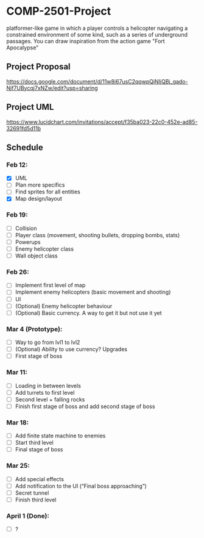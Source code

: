 # COMP-2501-Project
 platformer-like game in which a player controls a helicopter navigating a constrained environment of some kind, such as a series of underground passages. You can draw inspiration from the action game "Fort Apocalypse"

## Project Proposal
https://docs.google.com/document/d/11w8i67usC2qqwpQjNIjQBj_gado-Njf7UBycqj7xNZw/edit?usp=sharing

## Project UML
https://www.lucidchart.com/invitations/accept/f35ba023-22c0-452e-ad85-32691fd5d11b

## Schedule

### Feb 12:
- [X] UML
- [ ] Plan more specifics
- [ ] Find sprites for all entities
- [X] Map design/layout
### Feb 19:
- [ ] Collision
- [ ] Player class (movement, shooting bullets, dropping bombs, stats)
- [ ] Powerups
- [ ] Enemy helicopter class
- [ ] Wall object class
### Feb 26:
- [ ] Implement first level of map
- [ ] Implement enemy helicopters (basic movement and shooting)
- [ ] UI
- [ ] (Optional) Enemy helicopter behaviour
- [ ] (Optional) Basic currency. A way to get it but not use it yet
### Mar 4 (Prototype):
- [ ] Way to go from lvl1 to lvl2
- [ ] (Optional) Ability to use currency? Upgrades
- [ ] First stage of boss
### Mar 11:
- [ ] Loading in between levels
- [ ] Add turrets to first level
- [ ] Second level + falling rocks
- [ ] Finish first stage of boss and add second stage of boss
### Mar 18:
- [ ] Add finite state machine to enemies
- [ ] Start third level
- [ ] Final stage of boss
### Mar 25:
- [ ] Add special effects
- [ ] Add notification to the UI (“Final boss approaching”)
- [ ] Secret tunnel
- [ ] Finish third level
### April 1 (Done):
- [ ] ?

